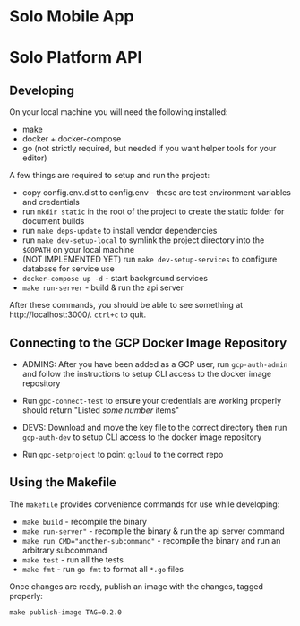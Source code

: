 # Solo Mobile App #

# Solo Platform API #

## Developing ##

On your local machine you will need the following installed:

* make
* docker + docker-compose
* go (not strictly required, but needed if you want helper tools for your editor)

A few things are required to setup and run the project:

* copy config.env.dist to config.env - these are test environment variables and credentials
* run `mkdir static` in the root of the project to create the static folder for document builds
* run `make deps-update` to install vendor dependencies
* run `make dev-setup-local` to symlink the project directory into the `$GOPATH` on your local machine
* (NOT IMPLEMENTED YET) run `make dev-setup-services` to configure database for service use
* `docker-compose up -d` - start background services
* `make run-server` - build & run the api server

After these commands, you should be able to see something at http://localhost:3000/.  `ctrl+c` to quit.

## Connecting to the GCP Docker Image Repository ##
* ADMINS: After you have been added as a GCP user, run `gcp-auth-admin` and follow the instructions to setup CLI access to the docker image repository
* Run `gpc-connect-test` to ensure your credentials are working properly should return "Listed _some number_ items"

* DEVS: Download and move the key file to the correct directory then run `gcp-auth-dev` to setup CLI access to the docker image repository
* Run `gpc-setproject` to point `gcloud` to the correct repo

## Using the Makefile ##
The `makefile` provides convenience commands for use while developing:

* `make build` - recompile the binary
* `make run-server"` - recompile the binary & run the api server command
* `make run CMD="another-subcommand"` - recompile the binary and run an arbitrary subcommand
* `make test` - run all the tests
* `make fmt` - run `go fmt` to format all `*.go` files

Once changes are ready, publish an image with the changes, tagged properly:

    make publish-image TAG=0.2.0
